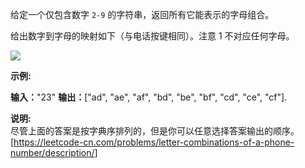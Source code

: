 给定一个仅包含数字 `2-9` 的字符串，返回所有它能表示的字母组合。

给出数字到字母的映射如下（与电话按键相同）。注意 1 不对应任何字母。

![](https://assets.leetcode-cn.com/aliyun-lc-upload/original_images/17_telephone_keypad.png)

**示例:**

**输入：**"23"
**输出：**\["ad", "ae", "af", "bd", "be", "bf", "cd", "ce", "cf"\].

**说明:**  
尽管上面的答案是按字典序排列的，但是你可以任意选择答案输出的顺序。 
[https://leetcode-cn.com/problems/letter-combinations-of-a-phone-number/description/]
